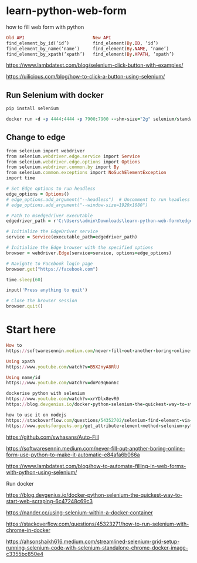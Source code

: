 # learn-python-web-form
how to fill web form with python

```ruby
Old API                          New API
find_element_by_id(‘id’)         find_element(By.ID, ‘id’)
find_element_by_name(‘name’)     find_element(By.NAME, ‘name’)
find_element_by_xpath(‘xpath’)	 find_element(By.XPATH, ‘xpath’)
```
https://www.lambdatest.com/blog/selenium-click-button-with-examples/

https://uilicious.com/blog/how-to-click-a-button-using-selenium/
## Run Selenium with docker
```ruby
pip install selenium

docker run -d -p 4444:4444 -p 7900:7900 --shm-size="2g" selenium/standalone-chrome:latest
```
## Change to edge
```ruby
from selenium import webdriver
from selenium.webdriver.edge.service import Service
from selenium.webdriver.edge.options import Options
from selenium.webdriver.common.by import By
from selenium.common.exceptions import NoSuchElementException
import time

# Set Edge options to run headless
edge_options = Options()
# edge_options.add_argument("--headless")  # Uncomment to run headless
# edge_options.add_argument("--window-size=1920x1080")

# Path to msedgedriver executable
edgedriver_path = r'C:\Users\admin\Downloads\learn-python-web-form\edgedriver_win64\msedgedriver.exe'

# Initialize the EdgeDriver service
service = Service(executable_path=edgedriver_path)

# Initialize the Edge browser with the specified options
browser = webdriver.Edge(service=service, options=edge_options)

# Navigate to Facebook login page
browser.get("https://facebook.com")

time.sleep(60)

input('Press anything to quit')

# Close the browser session
browser.quit()

```
# Start here
```ruby
How to
https://softwaresennin.medium.com/never-fill-out-another-boring-online-form-use-python-to-make-it-automatic-e84afa6b066a

Using xpath
https://www.youtube.com/watch?v=B5X2nyA8RlU

Using name/id
https://www.youtube.com/watch?v=doPo9q6on6c

dockerise python with selenium
https://www.youtube.com/watch?v=xrYDlx8evR0
https://blog.devgenius.io/docker-python-selenium-the-quickest-way-to-start-web-scraping-6c47248c69c3

how to use it on nodejs
https://stackoverflow.com/questions/54352702/selenium-find-element-via-data-qa-attribute
https://www.geeksforgeeks.org/get_attribute-element-method-selenium-python/
```
https://github.com/swhasans/Auto-Fill

https://softwaresennin.medium.com/never-fill-out-another-boring-online-form-use-python-to-make-it-automatic-e84afa6b066a

https://www.lambdatest.com/blog/how-to-automate-filling-in-web-forms-with-python-using-selenium/

Run docker

https://blog.devgenius.io/docker-python-selenium-the-quickest-way-to-start-web-scraping-6c47248c69c3

https://nander.cc/using-selenium-within-a-docker-container

https://stackoverflow.com/questions/45323271/how-to-run-selenium-with-chrome-in-docker

https://ahsonshaikh616.medium.com/streamlined-selenium-grid-setup-running-selenium-code-with-selenium-standalone-chrome-docker-image-c3355bc850e4
